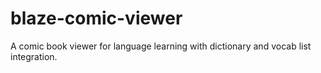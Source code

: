 # blaze-comic-viewer
A comic book viewer for language learning with dictionary and vocab list integration.
